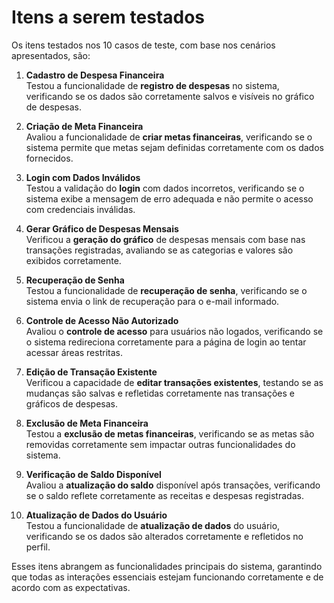 # Itens a serem testados

Os itens testados nos 10 casos de teste, com base nos cenários apresentados, são:

1. **Cadastro de Despesa Financeira**  
   Testou a funcionalidade de **registro de despesas** no sistema, verificando se os dados são corretamente salvos e visíveis no gráfico de despesas.

2. **Criação de Meta Financeira**  
   Avaliou a funcionalidade de **criar metas financeiras**, verificando se o sistema permite que metas sejam definidas corretamente com os dados fornecidos.

3. **Login com Dados Inválidos**  
   Testou a validação do **login** com dados incorretos, verificando se o sistema exibe a mensagem de erro adequada e não permite o acesso com credenciais inválidas.

4. **Gerar Gráfico de Despesas Mensais**  
   Verificou a **geração do gráfico** de despesas mensais com base nas transações registradas, avaliando se as categorias e valores são exibidos corretamente.

5. **Recuperação de Senha**  
   Testou a funcionalidade de **recuperação de senha**, verificando se o sistema envia o link de recuperação para o e-mail informado.

6. **Controle de Acesso Não Autorizado**  
   Avaliou o **controle de acesso** para usuários não logados, verificando se o sistema redireciona corretamente para a página de login ao tentar acessar áreas restritas.

7. **Edição de Transação Existente**  
   Verificou a capacidade de **editar transações existentes**, testando se as mudanças são salvas e refletidas corretamente nas transações e gráficos de despesas.

8. **Exclusão de Meta Financeira**  
   Testou a **exclusão de metas financeiras**, verificando se as metas são removidas corretamente sem impactar outras funcionalidades do sistema.

9. **Verificação de Saldo Disponível**  
   Avaliou a **atualização do saldo** disponível após transações, verificando se o saldo reflete corretamente as receitas e despesas registradas.

10. **Atualização de Dados do Usuário**  
    Testou a funcionalidade de **atualização de dados** do usuário, verificando se os dados são alterados corretamente e refletidos no perfil.

Esses itens abrangem as funcionalidades principais do sistema, garantindo que todas as interações essenciais estejam funcionando corretamente e de acordo com as expectativas.
